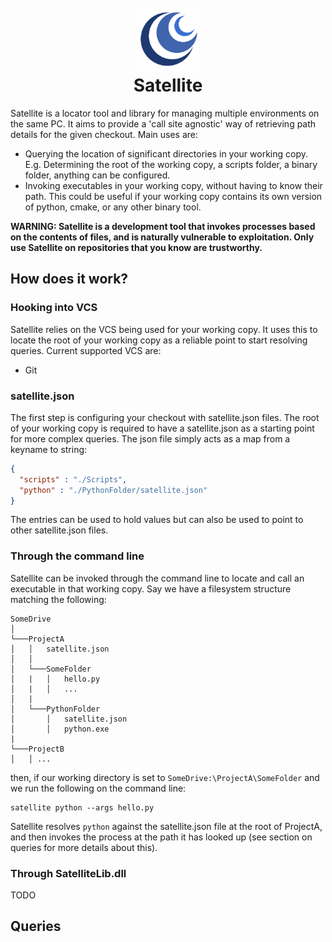 <h1 align="center">
  <br>
  <img src="SatelliteInstaller/SatelliteLogo.png" alt="Satellite logo by Stanley Software" width="100px">
  <br>
  Satellite
  <br>
</h1>

Satellite is a locator tool and library for managing multiple environments on the same PC. It aims to provide a 'call site agnostic' way of retrieving path details for the given checkout.
Main uses are:
  
* Querying the location of significant directories in your working copy. E.g. Determining the root of the working copy, a scripts folder, a binary folder, anything can be configured.
* Invoking executables in your working copy, without having to know their path. This could be useful if your working copy contains its own version of python, cmake, or any other binary tool.

<b> WARNING: Satellite is a development tool that invokes processes based on the contents of files, and is naturally vulnerable to exploitation. Only use Satellite on repositories that you know are trustworthy. </b>
  
## How does it work? ##

### Hooking into VCS ###
Satellite relies on the VCS being used for your working copy. It uses this to locate the root of your working copy as a reliable point to start resolving queries. Current supported VCS are:

* Git

### satellite.json ###
The first step is configuring your checkout with satellite.json files. The root of your working copy is required to have a satellite.json as a starting point for more complex queries. The json file simply acts as a map from a keyname to string:
```json
{
  "scripts" : "./Scripts",
  "python" : "./PythonFolder/satellite.json"
}
```
The entries can be used to hold values but can also be used to point to other satellite.json files.

### Through the command line ###
Satellite can be invoked through the command line to locate and call an executable in that working copy. Say we have a filesystem structure matching the following:

```
SomeDrive 
│
└───ProjectA
│   │   satellite.json
│   │
│   └───SomeFolder
│   |   │   hello.py
│   |   │   ...
│   |
│   └───PythonFolder
│       │   satellite.json
│       │   python.exe
|
└───ProjectB
│   │ ...
```

then, if our working directory is set to `SomeDrive:\ProjectA\SomeFolder` and we run the following on the command line:
```
satellite python --args hello.py
```
Satellite resolves `python` against the satellite.json file at the root of ProjectA, and then invokes the process at the path it has looked up (see section on queries for more details about this).

### Through SatelliteLib.dll ###

TODO

## Queries ##
